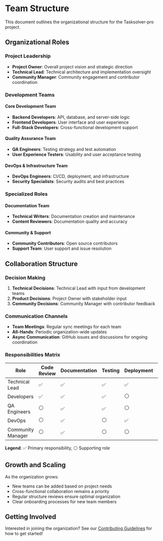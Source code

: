 # Team Structure

This document outlines the organizational structure for the Tasksolver-pro project.

## Organizational Roles

### Project Leadership
- **Project Owner**: Overall project vision and strategic direction
- **Technical Lead**: Technical architecture and implementation oversight
- **Community Manager**: Community engagement and contributor coordination

### Development Teams

#### Core Development Team
- **Backend Developers**: API, database, and server-side logic
- **Frontend Developers**: User interface and user experience
- **Full-Stack Developers**: Cross-functional development support

#### Quality Assurance Team
- **QA Engineers**: Testing strategy and test automation
- **User Experience Testers**: Usability and user acceptance testing

#### DevOps & Infrastructure Team
- **DevOps Engineers**: CI/CD, deployment, and infrastructure
- **Security Specialists**: Security audits and best practices

### Specialized Roles

#### Documentation Team
- **Technical Writers**: Documentation creation and maintenance
- **Content Reviewers**: Documentation quality and accuracy

#### Community & Support
- **Community Contributors**: Open source contributors
- **Support Team**: User support and issue resolution

## Collaboration Structure

### Decision Making
1. **Technical Decisions**: Technical Lead with input from development teams
2. **Product Decisions**: Project Owner with stakeholder input
3. **Community Decisions**: Community Manager with contributor feedback

### Communication Channels
- **Team Meetings**: Regular sync meetings for each team
- **All-Hands**: Periodic organization-wide updates
- **Async Communication**: GitHub issues and discussions for ongoing coordination

### Responsibilities Matrix

| Role | Code Review | Documentation | Testing | Deployment | Community |
|------|-------------|---------------|---------|------------|-----------|
| Technical Lead | ✅ | ✅ | ✅ | ✅ | ⚪ |
| Developers | ✅ | ✅ | ✅ | ⚪ | ⚪ |
| QA Engineers | ⚪ | ✅ | ✅ | ⚪ | ⚪ |
| DevOps | ⚪ | ✅ | ⚪ | ✅ | ⚪ |
| Community Manager | ⚪ | ✅ | ⚪ | ⚪ | ✅ |

**Legend**: ✅ Primary responsibility, ⚪ Supporting role

## Growth and Scaling

As the organization grows:
- New teams can be added based on project needs
- Cross-functional collaboration remains a priority
- Regular structure reviews ensure optimal organization
- Clear onboarding processes for new team members

## Getting Involved

Interested in joining the organization? See our [Contributing Guidelines](../CONTRIBUTING.md) for how to get started!